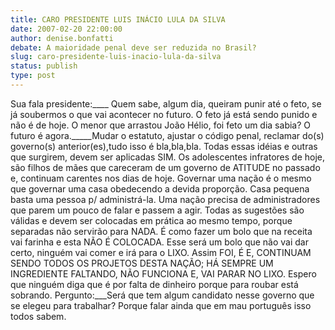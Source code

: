```yaml
---
title: CARO PRESIDENTE LUIS INÁCIO LULA DA SILVA
date: 2007-02-20 22:00:00
author: denise.bonfatti
debate: A maioridade penal deve ser reduzida no Brasil?
slug: caro-presidente-luis-inacio-lula-da-silva
status: publish 
type: post
---
```


Sua fala presidente:\_\_\_\_ Quem sabe, algum dia, queiram punir até o feto, se já soubermos o que vai acontecer no futuro. O feto já está sendo punido e não é de hoje. O menor que arrastou João Hélio, foi feto um dia sabia? O futuro é agora.\_\_\_\_\_Mudar o estatuto, ajustar o código penal, reclamar do(s) governo(s) anterior(es),tudo isso é bla,bla,bla. Todas essas idéias e outras que surgirem, devem ser aplicadas SIM. Os adolescentes infratores de hoje, são filhos de mães que careceram de um governo de ATITUDE no passado e, continuam carentes nos dias de hoje. Governar uma nação é o mesmo que governar uma casa obedecendo a devida proporção. Casa pequena basta uma pessoa p/ administrá-la. Uma nação precisa de administradores que parem um pouco de falar e passem a agir. Todas as sugestões são válidas e devem ser colocadas em prática ao mesmo tempo, porque separadas não servirão para NADA. É como fazer um bolo que na receita vai farinha e esta NÃO É COLOCADA. Esse será um bolo que não vai dar certo, ninguém vai comer e irá para o LIXO. Assim FOI, É E, CONTINUAM SENDO TODOS OS PROJETOS DESTA NAÇÃO; HÁ SEMPRE UM INGREDIENTE FALTANDO, NÃO FUNCIONA E, VAI PARAR NO LIXO. Espero que ninguém diga que é por falta de dinheiro porque para roubar está sobrando. Pergunto:\_\_\_Será que tem algum candidato nesse governo que se elegeu para trabalhar? Porque falar ainda que em mau português isso todos sabem.
